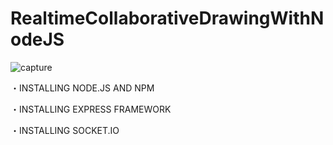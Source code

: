# RealtimeCollaborativeDrawingWithNodeJS


![capture](https://user-images.githubusercontent.com/28382771/35705718-1daf284e-0758-11e8-946f-02e78c6a8114.PNG)


<Before start writing code>
  
・INSTALLING NODE.JS AND NPM
  
・INSTALLING EXPRESS FRAMEWORK

・INSTALLING SOCKET.IO




